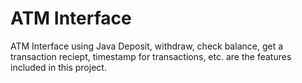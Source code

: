 # ATM Interface
  ATM Interface using Java
  Deposit, withdraw, check balance, get a transaction reciept, timestamp for transactions, etc. are the   features included in this project.
